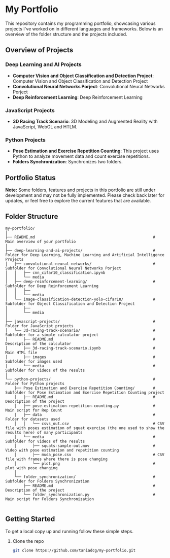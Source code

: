 # My Portfolio

This repository contains my programming portfolio, showcasing various projects I've worked on in different languages and frameworks. Below is an overview of the folder structure and the projects included.

## Overview of Projects

### Deep Learning and AI Projects 
- **Computer Vision and Object Classification and Detection Project**: Computer Vision and Object Classification and Detection Project
- **Convolutional Neural Networks Porject**: Convolutional Neural Networks Porject
- **Deep Reinforcement Learning**: Deep Reinforcement Learning

### JavaScript Projects
- **3D Racing Track Scenario**: 3D Modeling and Augmented Reality with JavaScript, WebGL and HTLM.

### Python Projects
- **Pose Estimation and Exercise Repetition Counting**: This project uses Python to analyze movement data and count exercise repetitions.
- **Folders Synchronization**: Synchronizes two folders.

## Portfolio Status
**Note:** Some folders, features and projects in this portfolio are still under development and may not be fully implemented. Please check back later for updates, or feel free to explore the current features that are available.

## Folder Structure

```
my-portfolio/
│
├── README.md                                                    # Main overview of your portfolio
│
├── deep-learning-and-ai-projects/                               # Folder for Deep Learning, Machine Learning and Artificial Intelligence Projects
│   ├── convolutional-neural-networks/                           # Subfolder for Convolutional Neural Networks Porject
│   │   ├── cnn_cifar10_classification.ipynb                                                 
│   │   └── media
│   ├── deep-reinforcement-learning/                             # Subfolder for Deep Reinforcement Learning
│   │   ├──                                              
│   │   └── media
│   └── image-classification-detection-yolo-cifar10/             # Subfolder for Object Classification and Detection Project
│       ├──                                                
│       └── media
│
├── javascript-projects/                                         # Folder for JavaScript projects
│   └── 3d-racing-track-scenario/                                # Subfolder for a simple calculator project
│       ├── README.md                                            # Description of the calculator
│       ├── 3d-racing-track-scenario.ipynb                       # Main HTML file
│       ├── images                                               # Subfolder for images used
│       └── media                                                # Subfolder for videos of the results
│
└── python-projects/                                             # Folder for Python projects
    ├── Pose Estimation and Exercise Repetition Counting/        # Subfolder for Pose Estimation and Exercise Repetition Counting project
    │   ├── README.md                                            # Description of the project
    │   ├── pose-estimation-repetition-counting.py               # Main script for Rep Count
    |   ├── data                                                 # Folder for datasets used 
    │   │   └── csvs_out.csv                                     # CSV file with poses estimation of squat exercise (the one used to show the results here) of many participants 
    │   └── media                                                # Subfolder for videos of the results
    │       ├── squats-sample-out.mov                            # Video with pose estimation and repetition counting
    │       ├── muda_pose.csv                                    # CSV file with frames where there is pose changing
    │       └── plot.png                                         # plot with pose changing
    │
    └── folder_synchronization/                                  # Subfolder for Folders Synchronization
        ├── README.md                                            # Description of the project
        └── folder_synchronization.py                            # Main script for Folders Synchronization
   

``` 

## Getting Started

To get a local copy up and running follow these simple steps.

1. Clone the repo
   ```bash
   git clone https://github.com/taniadcg/my-portfolio.git

